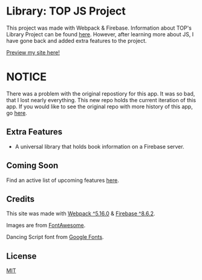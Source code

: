 # Library: TOP JS Project

This project was made with Webpack & Firebase. Information about TOP's Library Project can be found [here](https://theodinproject.com/courses/javascript/lessons/library). However, after learning more about JS, I have gone back and added extra features to the project.

[Preview my site here!](https://savwiley.github.io/libraryProject/dist/)

# NOTICE
There was a problem with the original repostiory for this app. It was so bad, that I lost nearly everything. This new repo holds the current iteration of this app. If you would like to see the original repo with more history of this app, go [here](https://github.com/savwiley/library-project).

## Extra Features

- A universal library that holds book information on a Firebase server.

## Coming Soon

Find an active list of upcoming features [here](https://github.com/savwiley/library-project/issues/2).

## Credits

This site was made with [Webpack ^5.16.0](https://webpack.js.org/) & [Firebase ^8.6.2](https://firebase.google.com/).

Images are from [FontAwesome](https://fontawesome.com/).

Dancing Script font from [Google Fonts](https://fonts.google.com/).

## License

[MIT](https://github.com/savwiley/library-project/blob/master/LICENSE.txt)